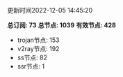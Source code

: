 更新时间2022-12-05 14:45:20

**总订阅: 73**
**总节点: 1039**
**有效节点: 428**
- trojan节点: 153
- v2ray节点: 192
- ss节点: 82
- ssr节点: 1

